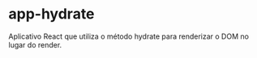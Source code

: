 # app-hydrate
Aplicativo React que utiliza o método hydrate para renderizar o DOM no lugar do render. 
